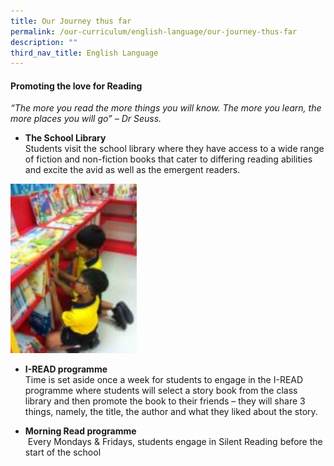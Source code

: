 ```yaml
---
title: Our Journey thus far
permalink: /our-curriculum/english-language/our-journey-thus-far
description: ""
third_nav_title: English Language
---
```

#### **Promoting the love for Reading**  

_“The more you read the more things you will know. The more you learn, the more places you will go” – Dr Seuss._

  

*   **The School Library** <br>Students visit the school library where they have access to a wide range of fiction and non-fiction books that cater to differing reading abilities and excite the avid as well as the emergent readers.

<img src="/images/image006.jpg"  
style="width:40%">

*   **I-READ programme** <br> Time is set aside once a week for students to engage in the I-READ programme where students will select a story book from the class library and then promote the book to their friends – they will share 3 things, namely, the title, the author and what they liked about the story. 

  

*   **Morning Read programme** <br> Every Mondays & Fridays, students engage in Silent Reading before the start of the school